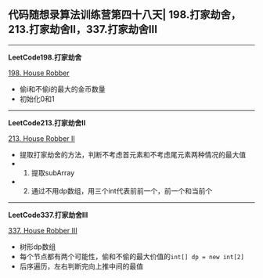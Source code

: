 ## **代码随想录算法训练营第四十八天| 198.打家劫舍，213.打家劫舍II，337.打家劫舍III**
<hr/>

**LeetCode198.打家劫舍**

[198. House Robber](https://leetcode.cn/problems/house-robber/description/)

- 偷i和不偷i的最大的金币数量
- 初始化0和1

<hr/>

**LeetCode213.打家劫舍II**

[213. House Robber II](https://leetcode.cn/problems/house-robber-ii/description/)

- 提取打家劫舍的方法，判断不考虑首元素和不考虑尾元素两种情况的最大值
- 1. 提取subArray
- 2. 通过不用dp数组，用三个int代表前前一个，前一个和当前个

<hr/>

**LeetCode337.打家劫舍III**

[337. House Robber III](https://leetcode.cn/problems/house-robber-iii/description/)

- 树形dp数组
- 每个节点都有两个可能性，偷和不偷的最大价值的`int[] dp = new int[2]`
- 后序遍历，左右判断完向上推中间的最值